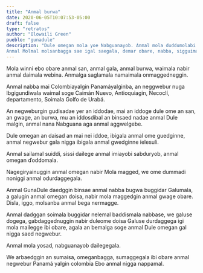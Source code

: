 ```yaml
---
title: "Anmal burwa"
date: 2020-06-05T10:07:53-05:00
draft: false
type: "retratos"
author: "Olowaili Green"
pueblo: "gunadule"
description: "Dule omegan mola yoe Nabguanayob. Anmal mola duddumolabi dailege.
Anmal Molmal molsanbagga sae igal saegala, demar obare, nabba, sigguimala obarmoga, morsan dislabaebo anmal sae, anmal burbwa gal nigguega. Urabagin, colombia yalgin panama waili omegan anmalga soisa ibiza binsamala, ibi abemala."
---
```


Mola winni ebo obare anmal san, anmal gala, anmal burwa, waimala nabir anmal daimala webina. Anmalga saglamala namaimala onmaggedneggin.

Anmal nabba mai Colombiayalgin Panamáyalginba, an neggwebur nuga Ibgigundiwala waimal soge Caimán Nuevo, Antioquiagin, Necoclí, departamento, Soimala Golfo de Urabá. 

An negweburgin gudisadae yer an iddodae, mai an iddoge dule ome an san, an gwage, an burwa, mu an iddosdibal an binsaed nadae anmal Dule malgin, anmal nana Nabguana aga anmal aggwelgebe.

Dule omegan an daisad an mai nei iddoe, ibigala anmal ome guedginne, anmal negwebur  gala nigga ibigala anmal gwedginne ielesuli.

Anmal sailamal suiddi, sissi dailege anmal imiayobi sabduryob, anmal omegan ďoddomala.

Nagegiryainuggin anmal omegan nabir Mola magged, we ome dummadi noniggi anmal odurdaggegala.

Anmal GunaDule daedggin binsae anmal nabba bugwa buggidar Galumala, a galugin anmal omegan doisa, nabir mola maggedgin anmal gwage obare. Disla, iggo, molsanba anmal bega nermagge.

Anmal dadggan soimala buggidar nelemal baddismala nabbase, we galuse dogega, gabdaggednuggin nabir duleome doisa Galuse durdaggega igi mola mailegge ibi obare, agala  an bemalga soge anmal Dule omegan gal nigga saed negwebur.

Anmal mola yosad, nabguanayob dailegegala.

We arbaedggin an sumaisa, omeganbagga, sumaggegala ibi obare anmal negwebur  Panamá yalgin colombia Ebo anmal nigga nappamal.
